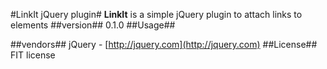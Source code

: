 #LinkIt jQuery plugin#
**LinkIt** is a simple jQuery plugin to attach links to elements
##version##
0.1.0
##Usage##

##vendors##
jQuery - [http://jquery.com](http://jquery.com)
##License##
FIT license